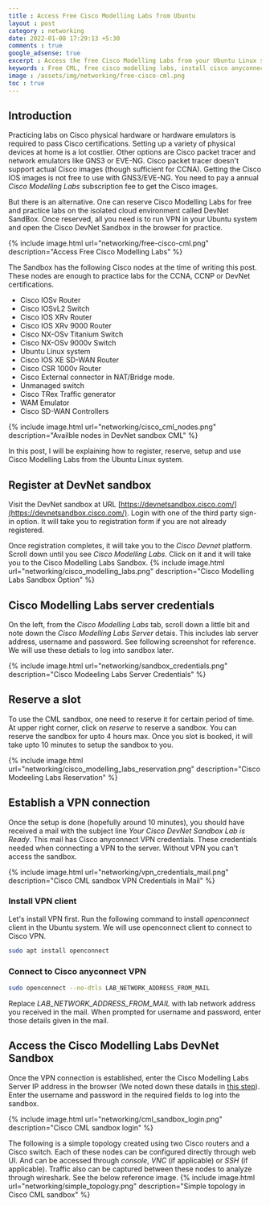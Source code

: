 ```yaml
---
title : Access Free Cisco Modelling Labs from Ubuntu
layout : post
category : networking
date: 2022-01-08 17:29:13 +5:30
comments : true
google_adsense: true
excerpt : Access the free Cisco Modelling Labs from your Ubuntu Linux system. Cisco is offering a free sandboxed version for free to practice labs for CCNA, CCNP and DevNet certifications. SEtup and access the free CML for Ubuntu.
keywords : Free CML, free cisco modelling labs, install cisco anyconnect vpn ubuntu, access cisco modelling labs (cml) from ubuntu, Access DevNet CML sandbox from ubuntu, DevNet Cisco Modelling Labs Sandbox, CML for CCNA CCNP and DevNet, Cisco free cml.
image : /assets/img/networking/free-cisco-cml.png
toc : true
---
```

## Introduction
Practicing labs on Cisco physical hardware or hardware emulators is required to pass Cisco certifications. Setting up a variety of physical devices at home is a lot costlier. Other options are Cisco packet tracer and network emulators like GNS3 or EVE-NG. Cisco packet tracer doesn't support actual Cisco images (though sufficient for CCNA). Getting the Cisco IOS images is not free to use with GNS3/EVE-NG. You need to pay a annual *Cisco Modelling Labs* subscription fee to get the Cisco images.

But there is an alternative. One can reserve Cisco Modelling Labs for free and practice labs on the isolated cloud environment called DevNet SandBox. Once reserved, all you need is to run VPN in your Ubuntu system and open the Cisco DevNet Sandbox in the browser for practice.

{% include image.html url="networking/free-cisco-cml.png" description="Access Free Cisco Modelling Labs" %}<br>

The Sandbox has the following Cisco nodes at the time of writing this post. These nodes are enough to practice labs for the CCNA, CCNP or DevNet certifications.

 * Cisco IOSv Router
 * Cisco IOSvL2 Switch
 * Cisco IOS XRv Router
 * Cisco IOS XRv 9000 Router
 * Cisco NX-OSv Titanium Switch
 * Cisco NX-OSv 9000v Switch
 * Ubuntu Linux system
 * Cisco IOS XE SD-WAN Router
 * Cisco CSR 1000v Router
 * Cisco External connector in NAT/Bridge mode.
 * Unmanaged switch
 * Cisco TRex Traffic generator
 * WAM Emulator
 * Cisco SD-WAN Controllers

{% include image.html url="networking/cisco_cml_nodes.png" description="Availble nodes in DevNet sandbox CML" %}<br>

In this post, I will be explaining how to register, reserve, setup and use Cisco Modelling Labs from the Ubuntu Linux system.

## Register at DevNet sandbox
Visit the DevNet sandbox at URL [https://devnetsandbox.cisco.com/](https://devnetsandbox.cisco.com/). Login with one of the third party sign-in option. It will take you to registration form if you are not already registered.

Once registration completes, it will take you to the *Cisco Devnet* platform. Scroll down until you see *Cisco Modelling Labs*. Click on it and it will take you to the Cisco Modelling Labs Sandbox.
{% include image.html url="networking/cisco_modelling_labs.png" description="Cisco Modelling Labs Sandbox Option" %}<br>

## Cisco Modelling Labs server credentials
On the left, from the *Cisco Modelling Labs* tab, scroll down a little bit and note down the *Cisco Modelling Labs Server* detais. This includes lab server address, username and password. See following screenshot for reference. We will use these detials to log into sandbox later.

{% include image.html url="networking/sandbox_credentials.png" description="Cisco Modeeling Labs Server Credentials" %}<br>

## Reserve a slot
To use the CML sandbox, one need to reserve it for certain period of time. At upper right corner, click on *reserve* to reserve a sandbox. You can reserve the sandbox for upto 4 hours max. Once you slot is booked, it will take upto 10 minutes to setup the sandbox to you.

{% include image.html url="networking/cisco_modelling_labs_reservation.png" description="Cisco Modeeling Labs Reservation" %}<br>
## Establish a VPN connection
Once the setup is done (hopefully around 10 minutes), you should have received a mail with the subject line *Your Cisco DevNet Sandbox Lab is Ready*. This mail has Cisco anyconnect VPN credentials. These credentials needed when connecting a VPN to the server. Without VPN you can't access the sandbox.

{% include image.html url="networking/vpn_credentials_mail.png" description="Cisco CML sandbox VPN Credentials in Mail" %}<br>

### Install VPN client
Let's install VPN first. Run the following command to install *openconnect* client in the Ubuntu system. We will use openconnect client to connect to Cisco VPN.

```bash
sudo apt install openconnect
```

### Connect to Cisco anyconnect VPN
```bash
sudo openconnect --no-dtls LAB_NETWORK_ADDRESS_FROM_MAIL
```
Replace *LAB_NETWORK_ADDRESS_FROM_MAIL* with lab network address you received in the mail. When prompted for username and password, enter those details given in the mail.

## Access the Cisco Modelling Labs DevNet Sandbox
Once the VPN connection is established, enter the Cisco Modelling Labs Server IP address in the browser (We noted down these datails in [this step](#cisco-modelling-labs-server-credentials)). Enter the username and password in the required fields to log into the sandbox.

{% include image.html url="networking/cml_sandbox_login.png" description="Cisco CML sandbox login" %}<br>

The following is a simple topology created using two Cisco routers and a Cisco switch. Each of these nodes can be configured directly through web UI. And can be accessed through *console*, *VNC* (if applicable) or *SSH* (if applicable). Traffic also can be captured between these nodes to analyze through wireshark. See the below reference image.
{% include image.html url="networking/simple_topology.png" description="Simple topology in Cisco CML sandbox" %}<br>

